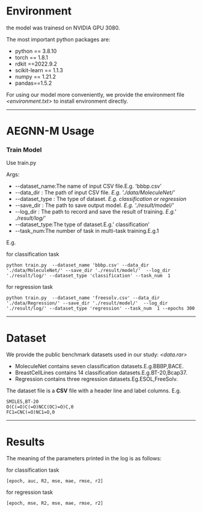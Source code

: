 # **Environment**

the model was trainesd on  NVIDIA GPU 3080.

The most important python packages are:

- python == 3.8.10
- torch == 1.8.1
- rdkit ==2022.9.2
- scikit-learn == 1.1.3
- numpy == 1.21.2
- pandas==1.5.2

For using our model more conveniently, we provide the environment file *<environment.txt>* to install environment directly.

---

# **AEGNN-M Usage**

### **Train Model**

Use train.py

Args:

- --dataset_name:The name of input CSV file.E.g. 'bbbp.csv'
- --data_dir : The path of input CSV file. *E.g. './data/MoleculeNet/'*
- --dataset_type : The type of dataset. *E.g. classification  or  regression*
- --save_dir : The path to save output model. *E.g. './result/model/'*
- --log_dir : The path to record and save the result of training. *E.g.' ./result/log/'*
- --dataset_type:The type of dataset.E.g.' classification'
- --task_num:The number of task in multi-task training.E.g.1

E.g.

for classification task

`python train.py  --dataset_name 'bbbp.csv' --data_dir './data/MoleculeNet/' --save_dir './result/model/'  --log_dir './result/log/' --dataset_type 'classification' --task_num  1    `

for regression task

`python train.py  --dataset_name 'freesolv.csv' --data_dir './data/Regression/' --save_dir './result/model/'  --log_dir './result/log/' --dataset_type 'regression' --task_num  1 --epochs 300    `

---

# **Data**set

We provide the public benchmark datasets used in our study: *<data.rar>*

- MoleculeNet contains seven classification datasets.E.g.BBBP,BACE.
- BreastCellLines contains 14 classification datasets.E.g.BT-20,Bcap37.
- Regression contains three regression datasets.Eg.ESOL,FreeSolv.



The dataset file is a **CSV** file with a header line and label columns. E.g.

```
SMILES,BT-20
O(C(=O)C(=O)NCC(OC)=O)C,0
FC1=CNC(=O)NC1=O,0
```



---

# Results

The meaning of the parameters printed in the log is as follows:

for classification task

```
[epoch, auc, R2, mse, mae, rmse, r2]
```

for regression task

```
[epoch, mse, R2, mse, mae, rmse, r2]
```

